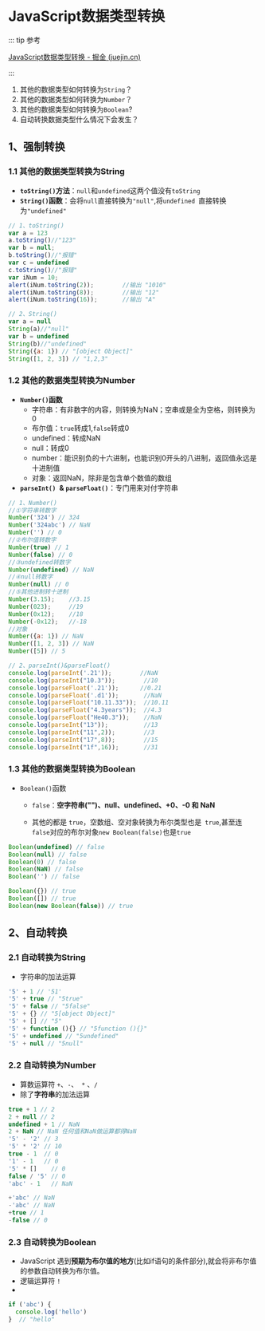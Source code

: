 # JavaScript数据类型转换

::: tip 参考

[JavaScript数据类型转换 - 掘金 (juejin.cn)](https://juejin.cn/post/6844903667947175949)

:::

1. 其他的数据类型如何转换为`String`？
2. 其他的数据类型如何转换为`Number`？
3. 其他的数据类型如何转换为`Boolean`?
4. 自动转换数据类型什么情况下会发生？

## 1、强制转换

### 1.1 其他的数据类型转换为String

- **`toString()`方法**：`null`和`undefined`这两个值没有`toString`
- **`String()`函数**：会将`null`直接转换为`"null"`,将`undefined `直接转换为`"undefined"`

```js
// 1、toString()
var a = 123
a.toString()//"123"
var b = null;
b.toString()//"报错"
var c = undefined
c.toString()//"报错"
var iNum = 10;
alert(iNum.toString(2));        //输出 "1010"
alert(iNum.toString(8));        //输出 "12"
alert(iNum.toString(16));       //输出 "A"

// 2、String()
var a = null
String(a)//"null"
var b = undefined
String(b)//"undefined"
String({a: 1}) // "[object Object]"
String([1, 2, 3]) // "1,2,3"
```

### 1.2 其他的数据类型转换为Number

- **`Number()`函数**
  - 字符串：有非数字的内容，则转换为NaN；空串或是全为空格，则转换为0
  - 布尔值：`true`转成1,`false`转成0
  - undefined：转成NaN
  - null：转成0
  - number：能识别负的十六进制，也能识别0开头的八进制，返回值永远是十进制值
  - 对象：返回NaN，除非是包含单个数值的数组
- **`parseInt() `& `parseFloat()`**：专门用来对付字符串

```js
// 1、Number()
//①字符串转数字
Number('324') // 324
Number('324abc') // NaN
Number('') // 0
//②布尔值转数字
Number(true) // 1
Number(false) // 0
//③undefined转数字
Number(undefined) // NaN
//④null转数字
Number(null) // 0
//⑤其他进制转十进制
Number(3.15);    //3.15
Number(023);     //19
Number(0x12);    //18
Number(-0x12);   //-18
//对象
Number({a: 1}) // NaN
Number([1, 2, 3]) // NaN
Number([5]) // 5

// 2、parseInt()&parseFloat()
console.log(parseInt('.21'));        //NaN
console.log(parseInt("10.3"));        //10
console.log(parseFloat('.21'));      //0.21
console.log(parseFloat('.d1'));       //NaN
console.log(parseFloat("10.11.33"));  //10.11
console.log(parseFloat("4.3years"));  //4.3
console.log(parseFloat("He40.3"));    //NaN
console.log(parseInt("13"));          //13
console.log(parseInt("11",2));        //3
console.log(parseInt("17",8));        //15
console.log(parseInt("1f",16));       //31

```

### 1.3 其他的数据类型转换为Boolean

- `Boolean()`函数

  - `false`：**空字符串("")、null、undefined、+0、-0 和 NaN** 

  - 其他的都是 `true`，空数组、空对象转换为布尔类型也是` true`,甚至连`false`对应的布尔对象`new Boolean(false)`也是`true`

```js
Boolean(undefined) // false
Boolean(null) // false
Boolean(0) // false
Boolean(NaN) // false
Boolean('') // false

Boolean({}) // true
Boolean([]) // true
Boolean(new Boolean(false)) // true
```



## 2、自动转换

### 2.1 自动转换为String

- 字符串的加法运算

```js
'5' + 1 // '51'
'5' + true // "5true"
'5' + false // "5false"
'5' + {} // "5[object Object]"
'5' + [] // "5"
'5' + function (){} // "5function (){}"
'5' + undefined // "5undefined"
'5' + null // "5null"
```



### 2.2 自动转换为Number

- 算数运算符   `+`、` - `、` *` 、`/`
- 除了**字符串**的加法运算

```js
true + 1 // 2
2 + null // 2
undefined + 1 // NaN
2 + NaN // NaN 任何值和NaN做运算都得NaN
'5' - '2' // 3
'5' * '2' // 10
true - 1  // 0
'1' - 1   // 0
'5' * []    // 0
false / '5' // 0
'abc' - 1   // NaN

+'abc' // NaN
-'abc' // NaN
+true // 1
-false // 0
```



### 2.3 自动转换为Boolean

- JavaScript 遇到**预期为布尔值的地方**(比如if语句的条件部分),就会将非布尔值的参数自动转换为布尔值。
- 逻辑运算符 `! ` 
- 

```js
if ('abc') {
  console.log('hello')
}  // "hello"
```


